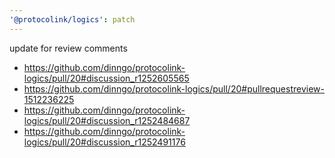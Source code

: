 ```yaml
---
'@protocolink/logics': patch
---
```


update for review comments
- https://github.com/dinngo/protocolink-logics/pull/20#discussion_r1252605565
- https://github.com/dinngo/protocolink-logics/pull/20#pullrequestreview-1512236225
- https://github.com/dinngo/protocolink-logics/pull/20#discussion_r1252484687
- https://github.com/dinngo/protocolink-logics/pull/20#discussion_r1252491176
